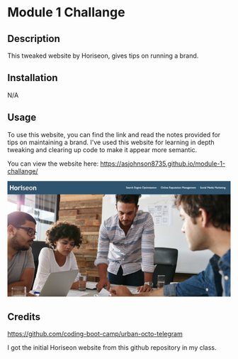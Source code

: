 # Module 1 Challange

## Description

This tweaked website by Horiseon, gives tips on running a brand.

## Installation

N/A

## Usage

To use this website, you can find the link and read the notes provided for tips on maintaining a brand. I've used this website for learning in depth tweaking and clearing up code to make it appear more semantic.

You can view the website here: https://asjohnson8735.github.io/module-1-challange/

![Screenshot of website](assets/images/screenshot.png)

## Credits

https://github.com/coding-boot-camp/urban-octo-telegram

I got the initial Horiseon website from this github repository in my class.
